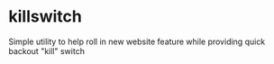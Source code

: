 # killswitch
Simple utility to help roll in new website feature while providing quick backout "kill" switch
